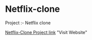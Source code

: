 # Netflix-clone
Project :- Netflix clone

[Netflix-Clone Project link](https://himanshuco.github.io/Netflix_clone04/) "Visit Website"
